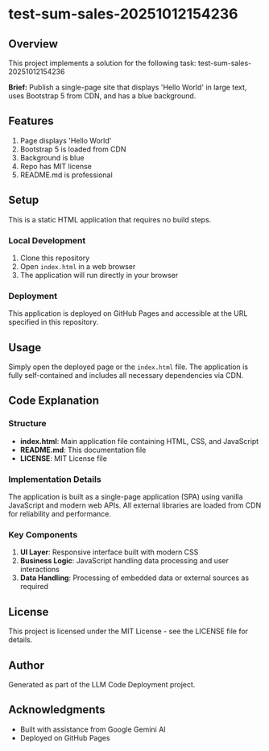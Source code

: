 # test-sum-sales-20251012154236

## Overview
This project implements a solution for the following task: test-sum-sales-20251012154236

**Brief:** Publish a single-page site that displays 'Hello World' in large text, uses Bootstrap 5 from CDN, and has a blue background.

## Features
1. Page displays 'Hello World'
2. Bootstrap 5 is loaded from CDN
3. Background is blue
4. Repo has MIT license
5. README.md is professional

## Setup
This is a static HTML application that requires no build steps.

### Local Development
1. Clone this repository
2. Open `index.html` in a web browser
3. The application will run directly in your browser

### Deployment
This application is deployed on GitHub Pages and accessible at the URL specified in this repository.

## Usage
Simply open the deployed page or the `index.html` file. The application is fully self-contained and includes all necessary dependencies via CDN.

## Code Explanation

### Structure
- **index.html**: Main application file containing HTML, CSS, and JavaScript
- **README.md**: This documentation file
- **LICENSE**: MIT License file

### Implementation Details
The application is built as a single-page application (SPA) using vanilla JavaScript and modern web APIs. All external libraries are loaded from CDN for reliability and performance.

### Key Components
1. **UI Layer**: Responsive interface built with modern CSS
2. **Business Logic**: JavaScript handling data processing and user interactions
3. **Data Handling**: Processing of embedded data or external sources as required

## License
This project is licensed under the MIT License - see the LICENSE file for details.

## Author
Generated as part of the LLM Code Deployment project.

## Acknowledgments
- Built with assistance from Google Gemini AI
- Deployed on GitHub Pages
